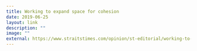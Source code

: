 ```yaml
---
title: Working to expand space for cohesion
date: 2019-06-25
layout: link
description: ""
image: ""
external: https://www.straitstimes.com/opinion/st-editorial/working-to-expand-space-for-cohesion?xtor=CS3-17&utm_source=STSmartphone&utm_medium=share&utm_term=2019-06-26+08%3A21%3A30
---
```

